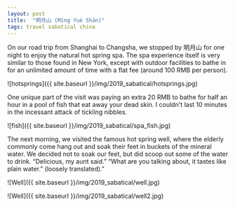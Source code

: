 ```yaml
---
layout: post
title:  "明月山 (Míng Yuè Shān)"
tags: travel sabatical china
---
```


On our road trip from Shanghai to Changsha, we stopped by 明月山 for one night to enjoy the natural hot spring spa. The spa experience itself is very similar to those found in New York, except with outdoor facilities to bathe in for an unlimited amount of time with a flat fee (around 100 RMB per person).

![hotsprings]({{ site.baseurl }}/img/2019_sabatical/hotsprings.jpg)

One unique part of the visit was paying an extra 20 RMB to bathe for half an hour in a pool of fish that eat away your dead skin. I couldn't last 10 minutes in the incessant attack of tickling nibbles.

![fish]({{ site.baseurl }}/img/2019_sabatical/spa_fish.jpg)

The next morning, we visited the famous hot spring well, where the elderly commonly come hang out and soak their feet in buckets of the mineral water. We decided not to soak our feet, but did scoop out some of the water to drink. “Delicious, my aunt said.” “What are you talking about, it tastes like plain water.” (loosely translated)."

![Well]({{ site.baseurl }}/img/2019_sabatical/well.jpg)

![Well]({{ site.baseurl }}/img/2019_sabatical/well2.jpg)